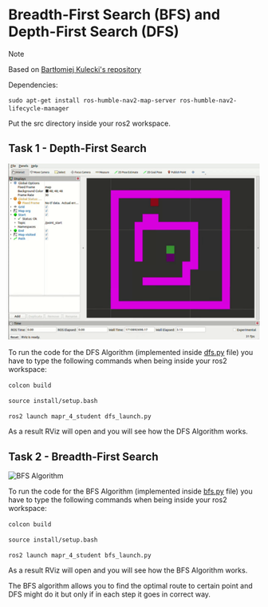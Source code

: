 # Breadth-First Search (BFS) and Depth-First Search (DFS) 

> [!NOTE]
> Based on [Bartłomiej Kulecki's repository](https://github.com/BartlomiejKulecki/mapr_4_student.git)

Dependencies:
```
sudo apt-get install ros-humble-nav2-map-server ros-humble-nav2-lifecycle-manager
```

Put the src directory inside your ros2 workspace.

## Task 1 - Depth-First Search

![DFS Algorithm](/Pictures/Lab4_DFS.gif)

To run the code for the DFS Algorithm (implemented inside [dfs.py](/Lab4/src/mapr_4_student/mapr_4_student/dfs.py) file) you have to type the following commands when being inside your ros2 workspace:

``` colcon build ```

``` source install/setup.bash ```

``` ros2 launch mapr_4_student dfs_launch.py ```

As a result RViz will open and you will see how the DFS Algorithm works.

## Task 2 - Breadth-First Search

![BFS Algorithm](/Pictures/Lab4_BFS.gif)

To run the code for the BFS Algorithm (implemented inside [bfs.py](/Lab4/src/mapr_4_student/mapr_4_student/bfs.py) file) you have to type the following commands when being inside your ros2 workspace:

``` colcon build ```

``` source install/setup.bash ```

``` ros2 launch mapr_4_student bfs_launch.py ```

As a result RViz will open and you will see how the BFS Algorithm works.

The BFS algorithm allows you to find the optimal route to certain point and DFS might do it but only if in each step it goes in correct way.